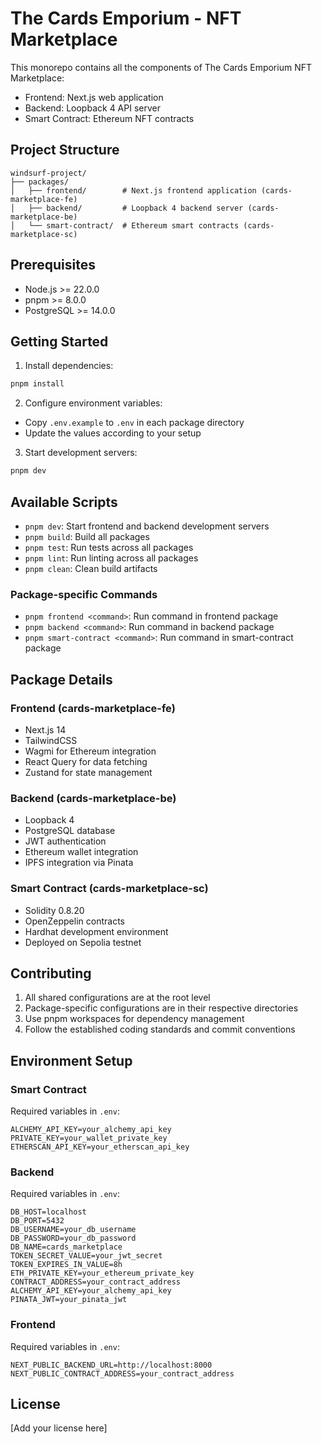 # The Cards Emporium - NFT Marketplace

This monorepo contains all the components of The Cards Emporium NFT Marketplace:
- Frontend: Next.js web application
- Backend: Loopback 4 API server
- Smart Contract: Ethereum NFT contracts

## Project Structure
```
windsurf-project/
├── packages/
│   ├── frontend/        # Next.js frontend application (cards-marketplace-fe)
│   ├── backend/         # Loopback 4 backend server (cards-marketplace-be)
│   └── smart-contract/  # Ethereum smart contracts (cards-marketplace-sc)
```

## Prerequisites
- Node.js >= 22.0.0
- pnpm >= 8.0.0
- PostgreSQL >= 14.0.0

## Getting Started

1. Install dependencies:
```bash
pnpm install
```

2. Configure environment variables:
- Copy `.env.example` to `.env` in each package directory
- Update the values according to your setup

3. Start development servers:
```bash
pnpm dev
```

## Available Scripts

- `pnpm dev`: Start frontend and backend development servers
- `pnpm build`: Build all packages
- `pnpm test`: Run tests across all packages
- `pnpm lint`: Run linting across all packages
- `pnpm clean`: Clean build artifacts

### Package-specific Commands
- `pnpm frontend <command>`: Run command in frontend package
- `pnpm backend <command>`: Run command in backend package
- `pnpm smart-contract <command>`: Run command in smart-contract package

## Package Details

### Frontend (cards-marketplace-fe)
- Next.js 14
- TailwindCSS
- Wagmi for Ethereum integration
- React Query for data fetching
- Zustand for state management

### Backend (cards-marketplace-be)
- Loopback 4
- PostgreSQL database
- JWT authentication
- Ethereum wallet integration
- IPFS integration via Pinata

### Smart Contract (cards-marketplace-sc)
- Solidity 0.8.20
- OpenZeppelin contracts
- Hardhat development environment
- Deployed on Sepolia testnet

## Contributing

1. All shared configurations are at the root level
2. Package-specific configurations are in their respective directories
3. Use pnpm workspaces for dependency management
4. Follow the established coding standards and commit conventions

## Environment Setup

### Smart Contract
Required variables in `.env`:
```
ALCHEMY_API_KEY=your_alchemy_api_key
PRIVATE_KEY=your_wallet_private_key
ETHERSCAN_API_KEY=your_etherscan_api_key
```

### Backend
Required variables in `.env`:
```
DB_HOST=localhost
DB_PORT=5432
DB_USERNAME=your_db_username
DB_PASSWORD=your_db_password
DB_NAME=cards_marketplace
TOKEN_SECRET_VALUE=your_jwt_secret
TOKEN_EXPIRES_IN_VALUE=8h
ETH_PRIVATE_KEY=your_ethereum_private_key
CONTRACT_ADDRESS=your_contract_address
ALCHEMY_API_KEY=your_alchemy_api_key
PINATA_JWT=your_pinata_jwt
```

### Frontend
Required variables in `.env`:
```
NEXT_PUBLIC_BACKEND_URL=http://localhost:8000
NEXT_PUBLIC_CONTRACT_ADDRESS=your_contract_address
```

## License

[Add your license here]
